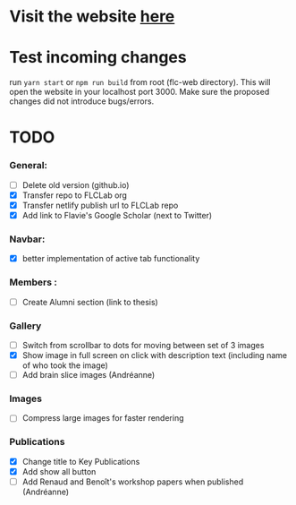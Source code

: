 # Visit the website [here](https://flc-lab.com/)

# Test incoming changes

run `yarn start` or `npm run build` from root (flc-web directory). This will open the website in your localhost port 3000. Make sure the proposed changes did not introduce bugs/errors.

# TODO

### General:

- [ ] Delete old version (github.io)
- [x] Transfer repo to FLCLab org
- [x] Transfer netlify publish url to FLCLab repo
- [x] Add link to Flavie's Google Scholar (next to Twitter)

### Navbar:

- [x] better implementation of active tab functionality

### Members :

- [ ] Create Alumni section (link to thesis)

### Gallery

- [ ] Switch from scrollbar to dots for moving between set of 3 images
- [x] Show image in full screen on click with description text (including name of who took the image)
- [ ] Add brain slice images (Andréanne)

### Images

- [ ] Compress large images for faster rendering

### Publications

- [x] Change title to Key Publications
- [x] Add show all button
- [ ] Add Renaud and Benoît's workshop papers when published (Andréanne)
